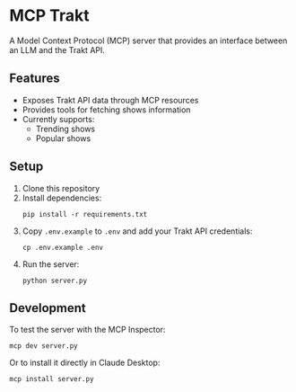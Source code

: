 # MCP Trakt

A Model Context Protocol (MCP) server that provides an interface between an LLM and the Trakt API.

## Features

- Exposes Trakt API data through MCP resources
- Provides tools for fetching shows information
- Currently supports:
  - Trending shows
  - Popular shows

## Setup

1. Clone this repository
2. Install dependencies:
   ```
   pip install -r requirements.txt
   ```
3. Copy `.env.example` to `.env` and add your Trakt API credentials:
   ```
   cp .env.example .env
   ```
4. Run the server:
   ```
   python server.py
   ```

## Development

To test the server with the MCP Inspector:

```
mcp dev server.py
```

Or to install it directly in Claude Desktop:

```
mcp install server.py
``` 